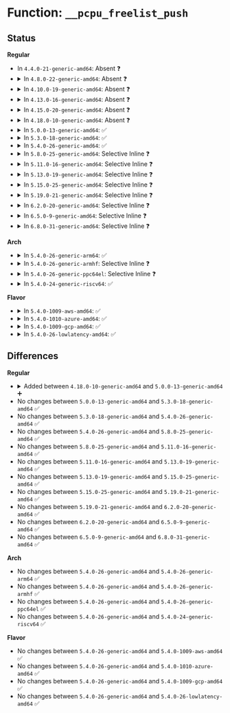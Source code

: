 # Function: <code>__pcpu_freelist_push</code>

## Status
<b>Regular</b>
<ul>
<li>
In <code>4.4.0-21-generic-amd64</code>: Absent ❓
</li>
<li>
<details>
<summary>In <code>4.8.0-22-generic-amd64</code>: Absent ❓</summary>

```json
{
  "name": "__pcpu_freelist_push",
  "collision_type": "Unique Static",
  "inline_type": "Full",
  "funcs": [
    {
      "addr": 18446744071580450799,
      "name": "__pcpu_freelist_push",
      "external": false,
      "loc": "kernel/bpf/percpu_freelist.c:31",
      "file": "kernel/bpf/percpu_freelist.c",
      "inline": "declared, inlined",
      "caller_inline": [
        "kernel/bpf/percpu_freelist.c:pcpu_freelist_populate",
        "kernel/bpf/percpu_freelist.c:pcpu_freelist_push"
      ],
      "caller_func": []
    }
  ],
  "symbols": []
}
```
</details>
</li>
<li>
<details>
<summary>In <code>4.10.0-19-generic-amd64</code>: Absent ❓</summary>

```json
{
  "name": "__pcpu_freelist_push",
  "collision_type": "Unique Static",
  "inline_type": "Full",
  "funcs": [
    {
      "addr": 18446744071580508082,
      "name": "__pcpu_freelist_push",
      "external": false,
      "loc": "kernel/bpf/percpu_freelist.c:31",
      "file": "kernel/bpf/percpu_freelist.c",
      "inline": "declared, inlined",
      "caller_inline": [
        "kernel/bpf/percpu_freelist.c:pcpu_freelist_populate",
        "kernel/bpf/percpu_freelist.c:pcpu_freelist_push"
      ],
      "caller_func": []
    }
  ],
  "symbols": []
}
```
</details>
</li>
<li>
<details>
<summary>In <code>4.13.0-16-generic-amd64</code>: Absent ❓</summary>

```json
{
  "name": "__pcpu_freelist_push",
  "collision_type": "Unique Static",
  "inline_type": "Full",
  "funcs": [
    {
      "addr": 18446744071580538157,
      "name": "__pcpu_freelist_push",
      "external": false,
      "loc": "kernel/bpf/percpu_freelist.c:31",
      "file": "kernel/bpf/percpu_freelist.c",
      "inline": "declared, inlined",
      "caller_inline": [
        "kernel/bpf/percpu_freelist.c:pcpu_freelist_populate",
        "kernel/bpf/percpu_freelist.c:pcpu_freelist_push"
      ],
      "caller_func": []
    }
  ],
  "symbols": []
}
```
</details>
</li>
<li>
<details>
<summary>In <code>4.15.0-20-generic-amd64</code>: Absent ❓</summary>

```json
{
  "name": "__pcpu_freelist_push",
  "collision_type": "Unique Static",
  "inline_type": "Full",
  "funcs": [
    {
      "addr": 18446744071580602577,
      "name": "__pcpu_freelist_push",
      "external": false,
      "loc": "kernel/bpf/percpu_freelist.c:31",
      "file": "kernel/bpf/percpu_freelist.c",
      "inline": "declared, inlined",
      "caller_inline": [
        "kernel/bpf/percpu_freelist.c:pcpu_freelist_populate",
        "kernel/bpf/percpu_freelist.c:pcpu_freelist_push"
      ],
      "caller_func": []
    }
  ],
  "symbols": []
}
```
</details>
</li>
<li>
<details>
<summary>In <code>4.18.0-10-generic-amd64</code>: Absent ❓</summary>

```json
{
  "name": "__pcpu_freelist_push",
  "collision_type": "Unique Static",
  "inline_type": "Full",
  "funcs": [
    {
      "addr": 18446744071580698193,
      "name": "__pcpu_freelist_push",
      "external": false,
      "loc": "kernel/bpf/percpu_freelist.c:31",
      "file": "kernel/bpf/percpu_freelist.c",
      "inline": "declared, inlined",
      "caller_inline": [
        "kernel/bpf/percpu_freelist.c:pcpu_freelist_populate",
        "kernel/bpf/percpu_freelist.c:pcpu_freelist_push"
      ],
      "caller_func": []
    }
  ],
  "symbols": []
}
```
</details>
</li>
<li>
<details>
<summary>In <code>5.0.0-13-generic-amd64</code>: ✅</summary>

```c
void __pcpu_freelist_push(struct pcpu_freelist * s, struct pcpu_freelist_node * node)
```

```json
{
  "name": "__pcpu_freelist_push",
  "collision_type": "Unique Global",
  "inline_type": "No",
  "funcs": [
    {
      "addr": 18446744071580770528,
      "name": "__pcpu_freelist_push",
      "external": true,
      "loc": "kernel/bpf/percpu_freelist.c:40",
      "file": "kernel/bpf/percpu_freelist.c",
      "inline": "seen, unknown",
      "caller_inline": [],
      "caller_func": [
        "kernel/bpf/percpu_freelist.c:pcpu_freelist_push"
      ]
    }
  ],
  "symbols": [
    {
      "addr": 18446744071580770528,
      "name": "__pcpu_freelist_push",
      "section": ".text",
      "bind": "STB_GLOBAL",
      "size": 67
    }
  ]
}
```
</details>
</li>
<li>
<details>
<summary>In <code>5.3.0-18-generic-amd64</code>: ✅</summary>

```c
void __pcpu_freelist_push(struct pcpu_freelist * s, struct pcpu_freelist_node * node)
```

```json
{
  "name": "__pcpu_freelist_push",
  "collision_type": "Unique Global",
  "inline_type": "No",
  "funcs": [
    {
      "addr": 18446744071580854992,
      "name": "__pcpu_freelist_push",
      "external": true,
      "loc": "kernel/bpf/percpu_freelist.c:37",
      "file": "kernel/bpf/percpu_freelist.c",
      "inline": "seen, unknown",
      "caller_inline": [],
      "caller_func": [
        "kernel/bpf/percpu_freelist.c:pcpu_freelist_push"
      ]
    }
  ],
  "symbols": [
    {
      "addr": 18446744071580854992,
      "name": "__pcpu_freelist_push",
      "section": ".text",
      "bind": "STB_GLOBAL",
      "size": 67
    }
  ]
}
```
</details>
</li>
<li>
<details>
<summary>In <code>5.4.0-26-generic-amd64</code>: ✅</summary>

```c
void __pcpu_freelist_push(struct pcpu_freelist * s, struct pcpu_freelist_node * node)
```

```json
{
  "name": "__pcpu_freelist_push",
  "collision_type": "Unique Global",
  "inline_type": "No",
  "funcs": [
    {
      "addr": 18446744071580906032,
      "name": "__pcpu_freelist_push",
      "external": true,
      "loc": "kernel/bpf/percpu_freelist.c:37",
      "file": "kernel/bpf/percpu_freelist.c",
      "inline": "seen, unknown",
      "caller_inline": [],
      "caller_func": [
        "kernel/bpf/percpu_freelist.c:pcpu_freelist_push"
      ]
    }
  ],
  "symbols": [
    {
      "addr": 18446744071580906032,
      "name": "__pcpu_freelist_push",
      "section": ".text",
      "bind": "STB_GLOBAL",
      "size": 67
    }
  ]
}
```
</details>
</li>
<li>
<details>
<summary>In <code>5.8.0-25-generic-amd64</code>: Selective Inline ❓</summary>

```c
void __pcpu_freelist_push(struct pcpu_freelist * s, struct pcpu_freelist_node * node)
```

```json
{
  "name": "__pcpu_freelist_push",
  "collision_type": "Unique Global",
  "inline_type": "Selective",
  "funcs": [
    {
      "addr": 18446744071581052820,
      "name": "__pcpu_freelist_push",
      "external": true,
      "loc": "kernel/bpf/percpu_freelist.c:43",
      "file": "kernel/bpf/percpu_freelist.c",
      "inline": "not declared, inlined",
      "caller_inline": [
        "kernel/bpf/percpu_freelist.c:pcpu_freelist_push"
      ],
      "caller_func": []
    }
  ],
  "symbols": [
    {
      "addr": 18446744071581052704,
      "name": "__pcpu_freelist_push",
      "section": ".text",
      "bind": "STB_GLOBAL",
      "size": 67
    }
  ]
}
```
</details>
</li>
<li>
<details>
<summary>In <code>5.11.0-16-generic-amd64</code>: Selective Inline ❓</summary>

```c
void __pcpu_freelist_push(struct pcpu_freelist * s, struct pcpu_freelist_node * node)
```

```json
{
  "name": "__pcpu_freelist_push",
  "collision_type": "Unique Global",
  "inline_type": "Selective",
  "funcs": [
    {
      "addr": 18446744071581064816,
      "name": "__pcpu_freelist_push",
      "external": true,
      "loc": "kernel/bpf/percpu_freelist.c:82",
      "file": "kernel/bpf/percpu_freelist.c",
      "inline": "not declared, inlined",
      "caller_inline": [],
      "caller_func": [
        "kernel/bpf/percpu_freelist.c:pcpu_freelist_push"
      ]
    }
  ],
  "symbols": [
    {
      "addr": 18446744071581064816,
      "name": "__pcpu_freelist_push",
      "section": ".text",
      "bind": "STB_GLOBAL",
      "size": 288
    }
  ]
}
```
</details>
</li>
<li>
<details>
<summary>In <code>5.13.0-19-generic-amd64</code>: Selective Inline ❓</summary>

```c
void __pcpu_freelist_push(struct pcpu_freelist * s, struct pcpu_freelist_node * node)
```

```json
{
  "name": "__pcpu_freelist_push",
  "collision_type": "Unique Global",
  "inline_type": "Selective",
  "funcs": [
    {
      "addr": 18446744071581079504,
      "name": "__pcpu_freelist_push",
      "external": true,
      "loc": "kernel/bpf/percpu_freelist.c:82",
      "file": "kernel/bpf/percpu_freelist.c",
      "inline": "not declared, inlined",
      "caller_inline": [],
      "caller_func": [
        "kernel/bpf/percpu_freelist.c:pcpu_freelist_push"
      ]
    }
  ],
  "symbols": [
    {
      "addr": 18446744071581079504,
      "name": "__pcpu_freelist_push",
      "section": ".text",
      "bind": "STB_GLOBAL",
      "size": 289
    }
  ]
}
```
</details>
</li>
<li>
<details>
<summary>In <code>5.15.0-25-generic-amd64</code>: Selective Inline ❓</summary>

```c
void __pcpu_freelist_push(struct pcpu_freelist * s, struct pcpu_freelist_node * node)
```

```json
{
  "name": "__pcpu_freelist_push",
  "collision_type": "Unique Global",
  "inline_type": "Selective",
  "funcs": [
    {
      "addr": 18446744071581307392,
      "name": "__pcpu_freelist_push",
      "external": true,
      "loc": "kernel/bpf/percpu_freelist.c:82",
      "file": "kernel/bpf/percpu_freelist.c",
      "inline": "not declared, inlined",
      "caller_inline": [],
      "caller_func": [
        "kernel/bpf/percpu_freelist.c:pcpu_freelist_push"
      ]
    }
  ],
  "symbols": [
    {
      "addr": 18446744071581307392,
      "name": "__pcpu_freelist_push",
      "section": ".text",
      "bind": "STB_GLOBAL",
      "size": 322
    }
  ]
}
```
</details>
</li>
<li>
<details>
<summary>In <code>5.19.0-21-generic-amd64</code>: Selective Inline ❓</summary>

```c
void __pcpu_freelist_push(struct pcpu_freelist * s, struct pcpu_freelist_node * node)
```

```json
{
  "name": "__pcpu_freelist_push",
  "collision_type": "Unique Global",
  "inline_type": "Selective",
  "funcs": [
    {
      "addr": 18446744071581606208,
      "name": "__pcpu_freelist_push",
      "external": true,
      "loc": "kernel/bpf/percpu_freelist.c:82",
      "file": "kernel/bpf/percpu_freelist.c",
      "inline": "not declared, inlined",
      "caller_inline": [],
      "caller_func": [
        "kernel/bpf/percpu_freelist.c:pcpu_freelist_push"
      ]
    }
  ],
  "symbols": [
    {
      "addr": 18446744071581606208,
      "name": "__pcpu_freelist_push",
      "section": ".text",
      "bind": "STB_GLOBAL",
      "size": 355
    }
  ]
}
```
</details>
</li>
<li>
<details>
<summary>In <code>6.2.0-20-generic-amd64</code>: Selective Inline ❓</summary>

```c
void __pcpu_freelist_push(struct pcpu_freelist * s, struct pcpu_freelist_node * node)
```

```json
{
  "name": "__pcpu_freelist_push",
  "collision_type": "Unique Global",
  "inline_type": "Selective",
  "funcs": [
    {
      "addr": 18446744071581989968,
      "name": "__pcpu_freelist_push",
      "external": true,
      "loc": "kernel/bpf/percpu_freelist.c:80",
      "file": "kernel/bpf/percpu_freelist.c",
      "inline": "not declared, inlined",
      "caller_inline": [],
      "caller_func": [
        "kernel/bpf/percpu_freelist.c:pcpu_freelist_push"
      ]
    }
  ],
  "symbols": [
    {
      "addr": 18446744071581989968,
      "name": "__pcpu_freelist_push",
      "section": ".text",
      "bind": "STB_GLOBAL",
      "size": 505
    }
  ]
}
```
</details>
</li>
<li>
<details>
<summary>In <code>6.5.0-9-generic-amd64</code>: Selective Inline ❓</summary>

```c
void __pcpu_freelist_push(struct pcpu_freelist * s, struct pcpu_freelist_node * node)
```

```json
{
  "name": "__pcpu_freelist_push",
  "collision_type": "Unique Global",
  "inline_type": "Selective",
  "funcs": [
    {
      "addr": 18446744071582181296,
      "name": "__pcpu_freelist_push",
      "external": true,
      "loc": "kernel/bpf/percpu_freelist.c:80",
      "file": "kernel/bpf/percpu_freelist.c",
      "inline": "not declared, inlined",
      "caller_inline": [],
      "caller_func": [
        "kernel/bpf/percpu_freelist.c:pcpu_freelist_push"
      ]
    }
  ],
  "symbols": [
    {
      "addr": 18446744071582181296,
      "name": "__pcpu_freelist_push",
      "section": ".text",
      "bind": "STB_GLOBAL",
      "size": 505
    }
  ]
}
```
</details>
</li>
<li>
<details>
<summary>In <code>6.8.0-31-generic-amd64</code>: Selective Inline ❓</summary>

```c
void __pcpu_freelist_push(struct pcpu_freelist * s, struct pcpu_freelist_node * node)
```

```json
{
  "name": "__pcpu_freelist_push",
  "collision_type": "Unique Global",
  "inline_type": "Selective",
  "funcs": [
    {
      "addr": 18446744071582330064,
      "name": "__pcpu_freelist_push",
      "external": true,
      "loc": "kernel/bpf/percpu_freelist.c:80",
      "file": "kernel/bpf/percpu_freelist.c",
      "inline": "not declared, inlined",
      "caller_inline": [],
      "caller_func": [
        "kernel/bpf/percpu_freelist.c:pcpu_freelist_push"
      ]
    }
  ],
  "symbols": [
    {
      "addr": 18446744071582330064,
      "name": "__pcpu_freelist_push",
      "section": ".text",
      "bind": "STB_GLOBAL",
      "size": 505
    }
  ]
}
```
</details>
</li>
</ul>
<b>Arch</b>
<ul>
<li>
<details>
<summary>In <code>5.4.0-26-generic-arm64</code>: ✅</summary>

```c
void __pcpu_freelist_push(struct pcpu_freelist * s, struct pcpu_freelist_node * node)
```

```json
{
  "name": "__pcpu_freelist_push",
  "collision_type": "Unique Global",
  "inline_type": "No",
  "funcs": [
    {
      "addr": 18446603336492236296,
      "name": "__pcpu_freelist_push",
      "external": true,
      "loc": "kernel/bpf/percpu_freelist.c:37",
      "file": "kernel/bpf/percpu_freelist.c",
      "inline": "seen, unknown",
      "caller_inline": [],
      "caller_func": [
        "kernel/bpf/percpu_freelist.c:pcpu_freelist_push"
      ]
    }
  ],
  "symbols": [
    {
      "addr": 18446603336492236296,
      "name": "__pcpu_freelist_push",
      "section": ".text",
      "bind": "STB_GLOBAL",
      "size": 160
    }
  ]
}
```
</details>
</li>
<li>
<details>
<summary>In <code>5.4.0-26-generic-armhf</code>: Selective Inline ❓</summary>

```c
void __pcpu_freelist_push(struct pcpu_freelist * s, struct pcpu_freelist_node * node)
```

```json
{
  "name": "__pcpu_freelist_push",
  "collision_type": "Unique Global",
  "inline_type": "Selective",
  "funcs": [
    {
      "addr": 3226131600,
      "name": "__pcpu_freelist_push",
      "external": true,
      "loc": "kernel/bpf/percpu_freelist.c:37",
      "file": "kernel/bpf/percpu_freelist.c",
      "inline": "not declared, inlined",
      "caller_inline": [
        "kernel/bpf/percpu_freelist.c:pcpu_freelist_push"
      ],
      "caller_func": []
    }
  ],
  "symbols": [
    {
      "addr": 3226131484,
      "name": "__pcpu_freelist_push",
      "section": ".text",
      "bind": "STB_GLOBAL",
      "size": 84
    }
  ]
}
```
</details>
</li>
<li>
<details>
<summary>In <code>5.4.0-26-generic-ppc64el</code>: Selective Inline ❓</summary>

```c
void __pcpu_freelist_push(struct pcpu_freelist * s, struct pcpu_freelist_node * node)
```

```json
{
  "name": "__pcpu_freelist_push",
  "collision_type": "Unique Global",
  "inline_type": "Selective",
  "funcs": [
    {
      "addr": 13835058055285462720,
      "name": "__pcpu_freelist_push",
      "external": true,
      "loc": "kernel/bpf/percpu_freelist.c:37",
      "file": "kernel/bpf/percpu_freelist.c",
      "inline": "not declared, inlined",
      "caller_inline": [
        "kernel/bpf/percpu_freelist.c:pcpu_freelist_push"
      ],
      "caller_func": []
    }
  ],
  "symbols": [
    {
      "addr": 13835058055285462416,
      "name": "__pcpu_freelist_push",
      "section": ".text",
      "bind": "STB_GLOBAL",
      "size": 228
    }
  ]
}
```
</details>
</li>
<li>
<details>
<summary>In <code>5.4.0-24-generic-riscv64</code>: ✅</summary>

```c
void __pcpu_freelist_push(struct pcpu_freelist * s, struct pcpu_freelist_node * node)
```

```json
{
  "name": "__pcpu_freelist_push",
  "collision_type": "Unique Global",
  "inline_type": "No",
  "funcs": [
    {
      "addr": 18446743936272382106,
      "name": "__pcpu_freelist_push",
      "external": true,
      "loc": "kernel/bpf/percpu_freelist.c:37",
      "file": "kernel/bpf/percpu_freelist.c",
      "inline": "seen, unknown",
      "caller_inline": [],
      "caller_func": [
        "kernel/bpf/percpu_freelist.c:pcpu_freelist_push"
      ]
    }
  ],
  "symbols": [
    {
      "addr": 18446743936272382106,
      "name": "__pcpu_freelist_push",
      "section": ".text",
      "bind": "STB_GLOBAL",
      "size": 142
    }
  ]
}
```
</details>
</li>
</ul>
<b>Flavor</b>
<ul>
<li>
<details>
<summary>In <code>5.4.0-1009-aws-amd64</code>: ✅</summary>

```c
void __pcpu_freelist_push(struct pcpu_freelist * s, struct pcpu_freelist_node * node)
```

```json
{
  "name": "__pcpu_freelist_push",
  "collision_type": "Unique Global",
  "inline_type": "No",
  "funcs": [
    {
      "addr": 18446744071580874832,
      "name": "__pcpu_freelist_push",
      "external": true,
      "loc": "kernel/bpf/percpu_freelist.c:37",
      "file": "kernel/bpf/percpu_freelist.c",
      "inline": "seen, unknown",
      "caller_inline": [],
      "caller_func": [
        "kernel/bpf/percpu_freelist.c:pcpu_freelist_push"
      ]
    }
  ],
  "symbols": [
    {
      "addr": 18446744071580874832,
      "name": "__pcpu_freelist_push",
      "section": ".text",
      "bind": "STB_GLOBAL",
      "size": 67
    }
  ]
}
```
</details>
</li>
<li>
<details>
<summary>In <code>5.4.0-1010-azure-amd64</code>: ✅</summary>

```c
void __pcpu_freelist_push(struct pcpu_freelist * s, struct pcpu_freelist_node * node)
```

```json
{
  "name": "__pcpu_freelist_push",
  "collision_type": "Unique Global",
  "inline_type": "No",
  "funcs": [
    {
      "addr": 18446744071580820960,
      "name": "__pcpu_freelist_push",
      "external": true,
      "loc": "kernel/bpf/percpu_freelist.c:37",
      "file": "kernel/bpf/percpu_freelist.c",
      "inline": "seen, unknown",
      "caller_inline": [],
      "caller_func": [
        "kernel/bpf/percpu_freelist.c:pcpu_freelist_push"
      ]
    }
  ],
  "symbols": [
    {
      "addr": 18446744071580820960,
      "name": "__pcpu_freelist_push",
      "section": ".text",
      "bind": "STB_GLOBAL",
      "size": 67
    }
  ]
}
```
</details>
</li>
<li>
<details>
<summary>In <code>5.4.0-1009-gcp-amd64</code>: ✅</summary>

```c
void __pcpu_freelist_push(struct pcpu_freelist * s, struct pcpu_freelist_node * node)
```

```json
{
  "name": "__pcpu_freelist_push",
  "collision_type": "Unique Global",
  "inline_type": "No",
  "funcs": [
    {
      "addr": 18446744071580866080,
      "name": "__pcpu_freelist_push",
      "external": true,
      "loc": "kernel/bpf/percpu_freelist.c:37",
      "file": "kernel/bpf/percpu_freelist.c",
      "inline": "seen, unknown",
      "caller_inline": [],
      "caller_func": [
        "kernel/bpf/percpu_freelist.c:pcpu_freelist_push"
      ]
    }
  ],
  "symbols": [
    {
      "addr": 18446744071580866080,
      "name": "__pcpu_freelist_push",
      "section": ".text",
      "bind": "STB_GLOBAL",
      "size": 67
    }
  ]
}
```
</details>
</li>
<li>
<details>
<summary>In <code>5.4.0-26-lowlatency-amd64</code>: ✅</summary>

```c
void __pcpu_freelist_push(struct pcpu_freelist * s, struct pcpu_freelist_node * node)
```

```json
{
  "name": "__pcpu_freelist_push",
  "collision_type": "Unique Global",
  "inline_type": "No",
  "funcs": [
    {
      "addr": 18446744071580924656,
      "name": "__pcpu_freelist_push",
      "external": true,
      "loc": "kernel/bpf/percpu_freelist.c:37",
      "file": "kernel/bpf/percpu_freelist.c",
      "inline": "seen, unknown",
      "caller_inline": [],
      "caller_func": [
        "kernel/bpf/percpu_freelist.c:pcpu_freelist_push"
      ]
    }
  ],
  "symbols": [
    {
      "addr": 18446744071580924656,
      "name": "__pcpu_freelist_push",
      "section": ".text",
      "bind": "STB_GLOBAL",
      "size": 65
    }
  ]
}
```
</details>
</li>
</ul>

## Differences
<b>Regular</b>
<ul>
<li>
<details>
<summary>Added between <code>4.18.0-10-generic-amd64</code> and <code>5.0.0-13-generic-amd64</code> ➕</summary>

```c
void __pcpu_freelist_push(struct pcpu_freelist * s, struct pcpu_freelist_node * node)
```
</details>
</li>
<li>
No changes between <code>5.0.0-13-generic-amd64</code> and <code>5.3.0-18-generic-amd64</code> ✅
</li>
<li>
No changes between <code>5.3.0-18-generic-amd64</code> and <code>5.4.0-26-generic-amd64</code> ✅
</li>
<li>
No changes between <code>5.4.0-26-generic-amd64</code> and <code>5.8.0-25-generic-amd64</code> ✅
</li>
<li>
No changes between <code>5.8.0-25-generic-amd64</code> and <code>5.11.0-16-generic-amd64</code> ✅
</li>
<li>
No changes between <code>5.11.0-16-generic-amd64</code> and <code>5.13.0-19-generic-amd64</code> ✅
</li>
<li>
No changes between <code>5.13.0-19-generic-amd64</code> and <code>5.15.0-25-generic-amd64</code> ✅
</li>
<li>
No changes between <code>5.15.0-25-generic-amd64</code> and <code>5.19.0-21-generic-amd64</code> ✅
</li>
<li>
No changes between <code>5.19.0-21-generic-amd64</code> and <code>6.2.0-20-generic-amd64</code> ✅
</li>
<li>
No changes between <code>6.2.0-20-generic-amd64</code> and <code>6.5.0-9-generic-amd64</code> ✅
</li>
<li>
No changes between <code>6.5.0-9-generic-amd64</code> and <code>6.8.0-31-generic-amd64</code> ✅
</li>
</ul>
<b>Arch</b>
<ul>
<li>
No changes between <code>5.4.0-26-generic-amd64</code> and <code>5.4.0-26-generic-arm64</code> ✅
</li>
<li>
No changes between <code>5.4.0-26-generic-amd64</code> and <code>5.4.0-26-generic-armhf</code> ✅
</li>
<li>
No changes between <code>5.4.0-26-generic-amd64</code> and <code>5.4.0-26-generic-ppc64el</code> ✅
</li>
<li>
No changes between <code>5.4.0-26-generic-amd64</code> and <code>5.4.0-24-generic-riscv64</code> ✅
</li>
</ul>
<b>Flavor</b>
<ul>
<li>
No changes between <code>5.4.0-26-generic-amd64</code> and <code>5.4.0-1009-aws-amd64</code> ✅
</li>
<li>
No changes between <code>5.4.0-26-generic-amd64</code> and <code>5.4.0-1010-azure-amd64</code> ✅
</li>
<li>
No changes between <code>5.4.0-26-generic-amd64</code> and <code>5.4.0-1009-gcp-amd64</code> ✅
</li>
<li>
No changes between <code>5.4.0-26-generic-amd64</code> and <code>5.4.0-26-lowlatency-amd64</code> ✅
</li>
</ul>
